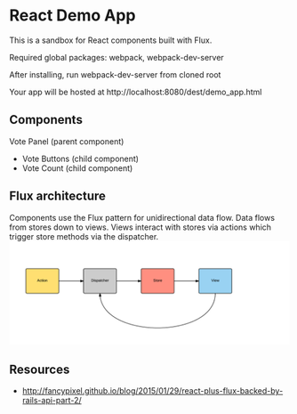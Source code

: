 # React Demo App

  This is a sandbox for React components built with Flux.

  Required global packages: webpack, webpack-dev-server

  After installing, run webpack-dev-server from cloned root

  Your app will be hosted at http://localhost:8080/dest/demo_app.html

## Components

Vote Panel (parent component)
  - Vote Buttons (child component)
  - Vote Count (child component)

## Flux architecture
Components use the Flux pattern for unidirectional data flow. Data flows from stores down to views. Views interact with stores via actions which trigger store methods via the dispatcher. 
![Flux Diagram](https://github.com/am80l/react-demo-app/blob/master/images/flux-diagram.png)


## Resources
- http://fancypixel.github.io/blog/2015/01/29/react-plus-flux-backed-by-rails-api-part-2/

